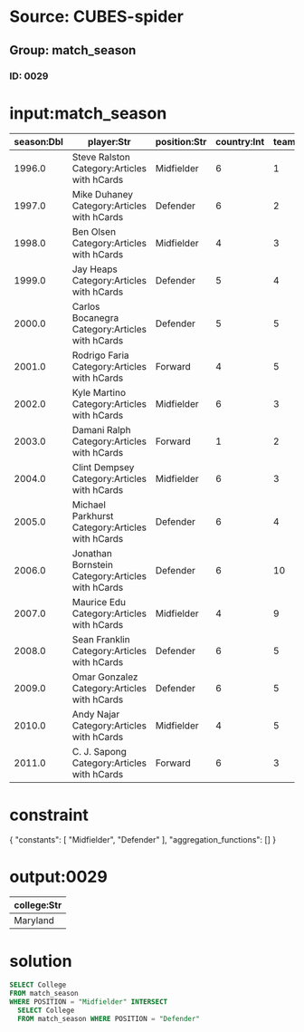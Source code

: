 # Source: CUBES-spider
## Group: match_season
### ID: 0029

# input:match_season

| season:Dbl | player:Str | position:Str | country:Int | team:Int | draft_pick_number:Int | draft_class:Str | college:Str |
|---|---|---|---|---|---|---|---|
| 1996.0 | Steve Ralston Category:Articles with hCards | Midfielder | 6 | 1 | 18 | 1996 MLS College Draft | Florida International |
| 1997.0 | Mike Duhaney Category:Articles with hCards | Defender | 6 | 2 | 87 | 1996 MLS Inaugural Player Draft | UNLV |
| 1998.0 | Ben Olsen Category:Articles with hCards | Midfielder | 4 | 3 | 2 | Project-40 | Virginia |
| 1999.0 | Jay Heaps Category:Articles with hCards | Defender | 5 | 4 | 5 | 1999 MLS College Draft | Duke |
| 2000.0 | Carlos Bocanegra Category:Articles with hCards | Defender | 5 | 5 | 4 | 2000 MLS SuperDraft | UCLA |
| 2001.0 | Rodrigo Faria Category:Articles with hCards | Forward | 4 | 5 | 13 | 2001 MLS SuperDraft | Concordia College |
| 2002.0 | Kyle Martino Category:Articles with hCards | Midfielder | 6 | 3 | 8 | 2002 MLS SuperDraft | Virginia |
| 2003.0 | Damani Ralph Category:Articles with hCards | Forward | 1 | 2 | 18 | 2003 MLS SuperDraft | Connecticut |
| 2004.0 | Clint Dempsey Category:Articles with hCards | Midfielder | 6 | 3 | 8 | 2004 MLS SuperDraft | Furman |
| 2005.0 | Michael Parkhurst Category:Articles with hCards | Defender | 6 | 4 | 9 | 2005 MLS SuperDraft | Wake Forest |
| 2006.0 | Jonathan Bornstein Category:Articles with hCards | Defender | 6 | 10 | 37 | 2006 MLS SuperDraft | UCLA |
| 2007.0 | Maurice Edu Category:Articles with hCards | Midfielder | 4 | 9 | 1 | 2007 MLS SuperDraft | Maryland |
| 2008.0 | Sean Franklin Category:Articles with hCards | Defender | 6 | 5 | 4 | 2008 MLS SuperDraft | Cal State Northridge |
| 2009.0 | Omar Gonzalez Category:Articles with hCards | Defender | 6 | 5 | 3 | 2009 MLS SuperDraft | Maryland |
| 2010.0 | Andy Najar Category:Articles with hCards | Midfielder | 4 | 5 | 6 | D.C. United Academy | none |
| 2011.0 | C. J. Sapong Category:Articles with hCards | Forward | 6 | 3 | 10 | 2011 MLS SuperDraft | James Madison |

# constraint

{
  "constants": [
    "Midfielder",
    "Defender"
  ],
  "aggregation_functions": []
}

# output:0029

| college:Str |
|---|
| Maryland |

# solution

```sql
SELECT College
FROM match_season
WHERE POSITION = "Midfielder" INTERSECT
  SELECT College
  FROM match_season WHERE POSITION = "Defender"
```
